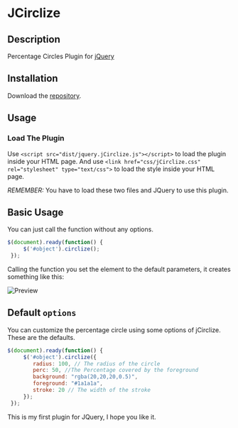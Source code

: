 # JCirclize

## Description
Percentage Circles Plugin for [jQuery](https://jquery.com/)

## Installation

Download the [repository][repo].

## Usage
### Load The Plugin

Use `<script src="dist/jquery.jCirclize.js"></script>` to load the plugin inside your HTML page.
And use `<link href="css/jCirclize.css" rel="stylesheet" type="text/css">` to load the style inside your HTML page.

*REMEMBER:* You have to load these two files and JQuery to use this plugin.

## Basic Usage

You can just call the function without any options.
~~~javascript
$(document).ready(function() {
     $('#object').circlize();
 });
~~~
Calling the function you set the element to the default parameters, it creates something like this:

![Preview](https://i.imgur.com/bqkjhDO.png)

## Default `options`

You can customize the percentage circle using some options of jCirclize. These are the defaults.

~~~javascript
$(document).ready(function() {
     $('#object').circlize({
		radius: 100, // The radius of the circle
		perc: 50, //The Percentage covered by the foreground
		background: "rgba(20,20,20,0.5)",
		foreground: "#1a1a1a",
		stroke: 20 // The width of the stroke
	 });
 });
~~~

This is my first plugin for JQuery, I hope you like it.

[repo]: https://github.com/francescovallone/jCirclize/archive/master.zip
